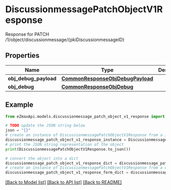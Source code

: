# DiscussionmessagePatchObjectV1Response

Response for PATCH /1/object/discussionmessage/{pkiDiscussionmessageID}

## Properties

Name | Type | Description | Notes
------------ | ------------- | ------------- | -------------
**obj_debug_payload** | [**CommonResponseObjDebugPayload**](CommonResponseObjDebugPayload.md) |  | 
**obj_debug** | [**CommonResponseObjDebug**](CommonResponseObjDebug.md) |  | [optional] 

## Example

```python
from eZmaxApi.models.discussionmessage_patch_object_v1_response import DiscussionmessagePatchObjectV1Response

# TODO update the JSON string below
json = "{}"
# create an instance of DiscussionmessagePatchObjectV1Response from a JSON string
discussionmessage_patch_object_v1_response_instance = DiscussionmessagePatchObjectV1Response.from_json(json)
# print the JSON string representation of the object
print(DiscussionmessagePatchObjectV1Response.to_json())

# convert the object into a dict
discussionmessage_patch_object_v1_response_dict = discussionmessage_patch_object_v1_response_instance.to_dict()
# create an instance of DiscussionmessagePatchObjectV1Response from a dict
discussionmessage_patch_object_v1_response_form_dict = discussionmessage_patch_object_v1_response.from_dict(discussionmessage_patch_object_v1_response_dict)
```
[[Back to Model list]](../README.md#documentation-for-models) [[Back to API list]](../README.md#documentation-for-api-endpoints) [[Back to README]](../README.md)


